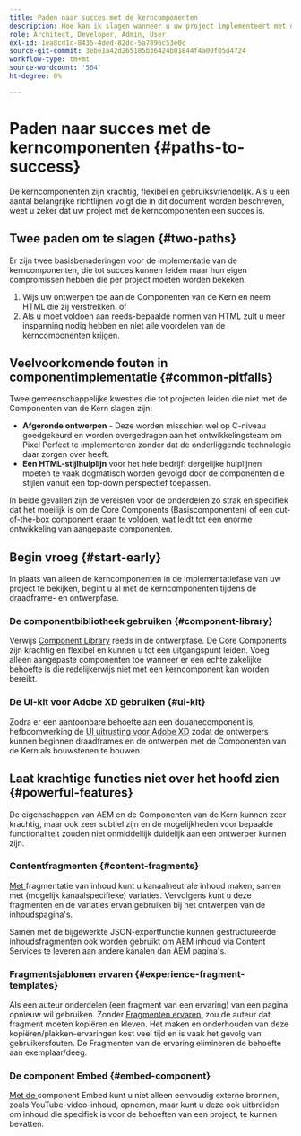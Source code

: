 ```yaml
---
title: Paden naar succes met de kerncomponenten
description: Hoe kan ik slagen wanneer u uw project implementeert met de Core Components
role: Architect, Developer, Admin, User
exl-id: 1ea8cd1c-8435-4ded-82dc-5a7896c53e0c
source-git-commit: 3ebe1a42d265185b36424b01844f4a00f05d4724
workflow-type: tm+mt
source-wordcount: '564'
ht-degree: 0%

---
```


# Paden naar succes met de kerncomponenten {#paths-to-success}

De kerncomponenten zijn krachtig, flexibel en gebruiksvriendelijk. Als u een aantal belangrijke richtlijnen volgt die in dit document worden beschreven, weet u zeker dat uw project met de kerncomponenten een succes is.

## Twee paden om te slagen {#two-paths}

Er zijn twee basisbenaderingen voor de implementatie van de kerncomponenten, die tot succes kunnen leiden maar hun eigen compromissen hebben die per project moeten worden bekeken.

1. Wijs uw ontwerpen toe aan de Componenten van de Kern en neem HTML die zij verstrekken. of
1. Als u moet voldoen aan reeds-bepaalde normen van HTML zult u meer inspanning nodig hebben en niet alle voordelen van de kerncomponenten krijgen.

## Veelvoorkomende fouten in componentimplementatie {#common-pitfalls}

Twee gemeenschappelijke kwesties die tot projecten leiden die niet met de Componenten van de Kern slagen zijn:

* **Afgeronde ontwerpen**  - Deze worden misschien wel op C-niveau goedgekeurd en worden overgedragen aan het ontwikkelingsteam om Pixel Perfect te implementeren zonder dat de onderliggende technologie daar zorgen over heeft.
* **Een HTML-stijlhulplijn**  voor het hele bedrijf: dergelijke hulplijnen moeten te vaak dogmatisch worden gevolgd door de componenten die stijlen vanuit een top-down perspectief toepassen.

In beide gevallen zijn de vereisten voor de onderdelen zo strak en specifiek dat het moeilijk is om de Core Components (Basiscomponenten) of een out-of-the-box component eraan te voldoen, wat leidt tot een enorme ontwikkeling van aangepaste componenten.

## Begin vroeg {#start-early}

In plaats van alleen de kerncomponenten in de implementatiefase van uw project te bekijken, begint u al met de kerncomponenten tijdens de draadframe- en ontwerpfase.

### De componentbibliotheek gebruiken {#component-library}

Verwijs [Component Library](https://adobe.com/go/aem_cmp_library) reeds in de ontwerpfase. De Core Components zijn krachtig en flexibel en kunnen u tot een uitgangspunt leiden. Voeg alleen aangepaste componenten toe wanneer er een echte zakelijke behoefte is die redelijkerwijs niet met een kerncomponent kan worden bereikt.

### De UI-kit voor Adobe XD gebruiken {#ui-kit}

Zodra er een aantoonbare behoefte aan een douanecomponent is, hefboomwerking de [UI uitrusting voor Adobe XD](https://experienceleague.adobe.com/docs/experience-manager-learn/assets/AEM-CoreComponents-UI-Kit.xd) zodat de ontwerpers kunnen beginnen draadframes en de ontwerpen met de Componenten van de Kern als bouwstenen te bouwen.

## Laat krachtige functies niet over het hoofd zien {#powerful-features}

De eigenschappen van AEM en de Componenten van de Kern kunnen zeer krachtig, maar ook zeer subtiel zijn en de mogelijkheden voor bepaalde functionaliteit zouden niet onmiddellijk duidelijk aan een ontwerper kunnen zijn.

### Contentfragmenten {#content-fragments}

[Met ](https://docs.adobe.com/content/help/en/experience-manager-cloud-service/sites/authoring/fundamentals/content-fragments.html) fragmentatie van inhoud kunt u kanaalneutrale inhoud maken, samen met (mogelijk kanaalspecifieke) variaties. Vervolgens kunt u deze fragmenten en de variaties ervan gebruiken bij het ontwerpen van de inhoudspagina&#39;s.

Samen met de bijgewerkte JSON-exportfunctie kunnen gestructureerde inhoudsfragmenten ook worden gebruikt om AEM inhoud via Content Services te leveren aan andere kanalen dan AEM pagina&#39;s.

### Fragmentsjablonen ervaren {#experience-fragment-templates}

Als een auteur onderdelen (een fragment van een ervaring) van een pagina opnieuw wil gebruiken. Zonder [Fragmenten ervaren,](https://docs.adobe.com/content/help/en/experience-manager-cloud-service/sites/authoring/fundamentals/experience-fragments.html) zou de auteur dat fragment moeten kopiëren en kleven. Het maken en onderhouden van deze kopiëren/plakken-ervaringen kost veel tijd en is vaak het gevolg van gebruikersfouten. De Fragmenten van de ervaring elimineren de behoefte aan exemplaar/deeg.

### De component Embed {#embed-component}

[Met de ](/help/components/embed.md) component Embed kunt u niet alleen eenvoudig externe bronnen, zoals YouTube-video-inhoud, opnemen, maar kunt u deze ook uitbreiden om inhoud die specifiek is voor de behoeften van een project, te kunnen bevatten.
